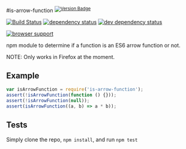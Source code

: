#is-arrow-function <sup>[![Version Badge][2]][1]</sup>

[![Build Status][3]][4] [![dependency status][5]][6] [![dev dependency status][7]][8]

[![browser support][9]][10]

npm module to determine if a function is an ES6 arrow function or not.

NOTE: Only works in Firefox at the moment.

## Example

```js
var isArrowFunction = require('is-arrow-function');
assert(!isArrowFunction(function () {}));
assert(!isArrowFunction(null));
assert(isArrowFunction((a, b) => a * b));
```

## Tests
Simply clone the repo, `npm install`, and run `npm test`

[1]: https://npmjs.org/package/is-arrow-function
[2]: http://vb.teelaun.ch/ljharb/node-is-arrow-function.svg
[3]: https://travis-ci.org/ljharb/node-is-arrow-function.png
[4]: https://travis-ci.org/ljharb/node-is-arrow-function
[5]: https://david-dm.org/ljharb/node-is-arrow-function.png
[6]: https://david-dm.org/ljharb/node-is-arrow-function
[7]: https://david-dm.org/ljharb/node-is-arrow-function/dev-status.png
[8]: https://david-dm.org/ljharb/node-is-arrow-function#info=devDependencies
[9]: https://ci.testling.com/ljharb/node-is-arrow-function.png
[10]: https://ci.testling.com/ljharb/node-is-arrow-function


